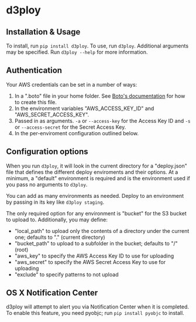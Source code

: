 # d3ploy

## Installation & Usage

To install, run `pip install d3ploy`.
To use, run `d3ploy`. Additional arguments may be specified. Run `d3ploy --help` for more information.

## Authentication

Your AWS credentials can be set in a number of ways:

1. In a ".boto" file in your home folder. See [Boto's documentation](http://docs.pythonboto.org/en/latest/boto_config_tut.html) for how to create this file.
2. In the environment variables "AWS_ACCESS_KEY_ID" and "AWS_SECRET_ACCESS_KEY".
3. Passed in as arguments. `-a` or `--access-key` for the Access Key ID and `-s` or `--access-secret` for the Secret Access Key.
4. In the per-enviroment configuration outlined below.

## Configuration options

When you run `d3ploy`, it will look in the current directory for a "deploy.json" file that defines the different deploy enviroments and their options. At a minimum, a "default" environment is required and is the environment used if you pass no arguments to `d3ploy`.

You can add as many environments as needed. Deploy to an environment by passing in its key like `d3ploy staging`.

The only required option for any environment is "bucket" for the S3 bucket to upload to. Additionally, you may define:

* "local_path" to upload only the contents of a directory under the current one; defaults to "." (current directory)
* "bucket_path" to upload to a subfolder in the bucket; defaults to "/" (root)
* "aws_key" to specify the AWS Access Key ID to use for uploading
* "aws_secret" to specify the AWS Secret Access Key to use for uploading
* "exclude" to specify patterns to not upload

## OS X Notification Center

d3ploy will attempt to alert you via Notification Center when it is completed. To enable this feature, you need pyobjc; run `pip install pyobjc` to install.
